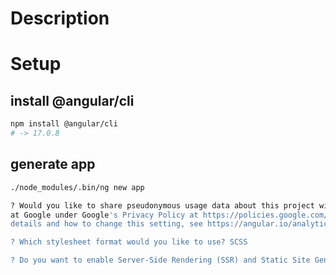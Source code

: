 # Description

# Setup

## install @angular/cli
```bash
npm install @angular/cli
# -> 17.0.8
```

## generate app
```bash
./node_modules/.bin/ng new app

? Would you like to share pseudonymous usage data about this project with the Angular Team
at Google under Google's Privacy Policy at https://policies.google.com/privacy. For more
details and how to change this setting, see https://angular.io/analytics. No

? Which stylesheet format would you like to use? SCSS

? Do you want to enable Server-Side Rendering (SSR) and Static Site Generation (SSG/Prerendering)? No
```
